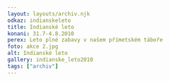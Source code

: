 ```yaml
---
layout: layouts/archiv.njk
odkaz: indianskeleto
title: Indianské leto
konani: 31.7-4.8.2010
perex: Leto plné zabavy v našem přímetském táboře
foto: akce 2.jpg
alt: Indianské leto
gallery: indianske_leto2010
tags: ["archiv"]
---
```



<!-- {% for photo in collections.archiv | reverse %}

![photo](/images/galerie/{{ photo.url }}.jpg)

{% endfor %} -->